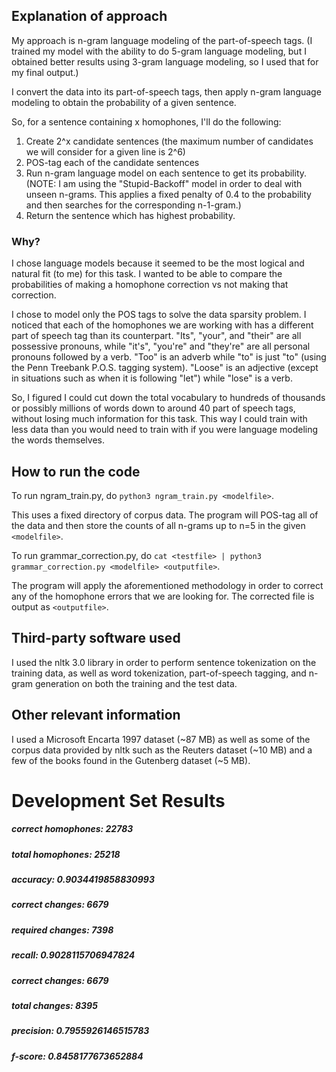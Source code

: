 ## Explanation of approach

My approach is n-gram language modeling of the part-of-speech tags. (I trained my model with the ability to do 5-gram language modeling, but I obtained better results using 3-gram language modeling, so I used that for my final output.)

I convert the data into its part-of-speech tags, then apply n-gram language modeling to obtain the probability of a given sentence.

So, for a sentence containing x homophones, I'll do the following:

1. Create 2^x candidate sentences (the maximum number of candidates we will consider for a given line is 2^6)
2. POS-tag each of the candidate sentences
3. Run n-gram language model on each sentence to get its probability. (NOTE: I am using the "Stupid-Backoff" model in order to deal with unseen n-grams. This applies a fixed penalty of 0.4 to the probability and then searches for the corresponding n-1-gram.)
4. Return the sentence which has highest probability.

### Why?

I chose language models because it seemed to be the most logical and natural fit (to me) for this task. I wanted to be able to compare the probabilities of making a homophone correction vs not making that correction.

I chose to model only the POS tags to solve the data sparsity problem. I noticed that each of the homophones we are working with has a different part of speech tag than its counterpart. "Its", "your", and "their" are all possessive pronouns, while "it's", "you're" and "they're" are all personal pronouns followed by a verb. "Too" is an adverb while "to" is just "to" (using the Penn Treebank P.O.S. tagging system). "Loose" is an adjective (except in situations such as when it is following "let") while "lose" is a verb.

So, I figured I could cut down the total vocabulary to hundreds of thousands or possibly millions of words down to around 40 part of speech tags, without losing much information for this task. This way I could train with less data than you would need to train with if you were language modeling the words themselves.

## How to run the code

To run ngram_train.py, do `python3 ngram_train.py <modelfile>`. 

This uses a fixed directory of corpus data. The program will POS-tag all of the data and then store the counts of all n-grams up to n=5 in the given `<modelfile>`.

To run grammar_correction.py, do `cat <testfile> | python3 grammar_correction.py <modelfile> <outputfile>`.

The program will apply the aforementioned methodology in order to correct any of the homophone errors that we are looking for. The corrected file is output as `<outputfile>`.

## Third-party software used

I used the nltk 3.0 library in order to perform sentence tokenization on the training data, as well as word tokenization, part-of-speech tagging, and n-gram generation on both the training and the test data.

## Other relevant information
I used a Microsoft Encarta 1997 dataset (~87 MB) as well as some of the corpus data provided by nltk such as the Reuters dataset (~10 MB) and a few of the books found in the Gutenberg dataset (~5 MB).

# Development Set Results
##### correct homophones: 22783
##### total homophones: 25218
##### accuracy: 0.9034419858830993

##### correct changes: 6679
##### required changes: 7398
##### recall: 0.9028115706947824

##### correct changes: 6679
##### total changes: 8395
##### precision: 0.7955926146515783

##### f-score: 0.8458177673652884
